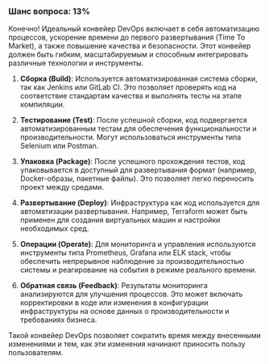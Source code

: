 ### Шанс вопроса: 13%

Конечно! Идеальный конвейер DevOps включает в себя автоматизацию процессов, ускорение времени до первого развертывания (Time To Market), а также повышение качества и безопасности. Этот конвейер должен быть гибким, масштабируемым и способным интегрировать различные технологии и инструменты.

1. **Сборка (Build)**: Используется автоматизированная система сборки, так как Jenkins или GitLab CI. Это позволяет проверять код на соответствие стандартам качества и выполнять тесты на этапе компиляции.

2. **Тестирование (Test)**: После успешной сборки, код подвергается автоматизированным тестам для обеспечения функциональности и производительности. Могут использоваться инструменты типа Selenium или Postman.

3. **Упаковка (Package)**: После успешного прохождения тестов, код упаковывается в доступный для развертывания формат (например, Docker-образы, пакетные файлы). Это позволяет легко переносить проект между средами.

4. **Развертывание (Deploy)**: Инфраструктура как код используется для автоматизации развертывания. Например, Terraform может быть применен для создания виртуальных машин и настройки необходимых сред.

5. **Операции (Operate)**: Для мониторинга и управления используются инструменты типа Prometheus, Grafana или ELK stack, чтобы обеспечить непрерывное наблюдение за производительностью системы и реагирование на события в режиме реального времени.

6. **Обратная связь (Feedback)**: Результаты мониторинга анализируются для улучшения процессов. Это может включать корректировки в коде или изменения в конфигурации инфраструктуры на основе данных о производительности и требованиях бизнеса.

Такой конвейер DevOps позволяет сократить время между внесенными изменениями и тем, как эти изменения начинают приносить пользу пользователям.